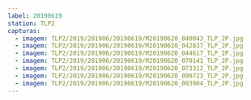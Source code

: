 ```yaml
---
label: 20190619
station: TLP2
capturas:
  - imagem: TLP2/2019/201906/20190619/M20190620_040043_TLP_2P.jpg
  - imagem: TLP2/2019/201906/20190619/M20190620_042837_TLP_2P.jpg
  - imagem: TLP2/2019/201906/20190619/M20190620_044617_TLP_2P.jpg
  - imagem: TLP2/2019/201906/20190619/M20190620_070141_TLP_2P.jpg
  - imagem: TLP2/2019/201906/20190619/M20190620_073312_TLP_2P.jpg
  - imagem: TLP2/2019/201906/20190619/M20190620_090723_TLP_2P.jpg
  - imagem: TLP2/2019/201906/20190619/M20190620_093904_TLP_2P.jpg
---
```

